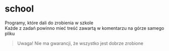 # school
Programy, które dali do zrobienia w szkole\
Każde z zadań powinno mieć treść zawartą w komentarzu na górze samego pliku
> Uwaga! Nie ma gwarancji, że wszystko jest dobrze zrobione 
